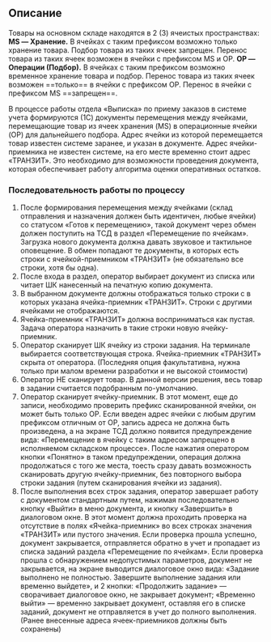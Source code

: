 ## Описание
Товары на основном складе находятся в 2 (3) ячеистых пространствах:
**MS — Хранение.** В ячейках с таким префиксом возможно только хранение товара. Подбор товара из таких ячеек запрещен. Перенос товара из таких ячеек возможен в ячейки с префиксом MS и OP.
**OP — Операции (Подбор).** В ячейках с таким префиксом возможно временное хранение товара и подбор. Перенос товара из таких ячеек возможен ==только== в ячейки с префиксом OP. Перенос в ячейки с префиксом MS ==запрещен==.

В процессе работы отдела «Выписка» по приему заказов в системе учета формируются (1С) документы перемещения между ячейками, перемещающие товар из ячеек хранения (MS) в операционные ячейки (OP) для дальнейшего подбора. Адрес ячейки из которой перемещается товар известен системе заранее, и указан в документе. Адрес ячейки-приемника не известен системе, на его месте временно стоит адрес «ТРАНЗИТ». Это необходимо для возможности проведения документа, которая обеспечивает работу алгоритма оценки оперативных остатков.
### Последовательность работы по процессу
1. После формирования перемещения между ячейками (склад отправления и назначения должен быть идентичен, любые ячейки) со статусом «Готов к перемещению», такой документ через обмен должен поступить на ТСД в раздел «Перемещение по ячейкам». Загрузка нового документа должна давать звуковое и тактильное оповещение. В обмен попадают те документы, в которых есть строки с ячейкой-приемником «ТРАНЗИТ» (не обязательно все строки, хотя бы одна).
2. После входа в раздел, оператор выбирает документ из списка или читает ШК нанесенный на печатную копию документа. 
3. В выбранном документе должны отображаться только строки с в которых указана ячейка-приемник «ТРАНЗИТ». Строки с другими ячейками не отображаются.
4. Ячейка-приемник «ТРАНЗИТ» должна восприниматься как пустая. Задача оператора назначить в такие строки новую ячейку-приемник. 
5. Оператор сканирует ШК ячейку из строки задания. На терминале выбирается соответствующая строка. Ячейка-приемник «ТРАНЗИТ» скрыта от оператора. (Последняя опция факультативна, нужна только при малом времени разработки и не высокой стоимости)
6. Оператор НЕ сканирует товар. В данной версии решения, весь товар в задании считается подобранным по-умолчанию.
7. Оператор сканирует ячейку-приемник. В этот момент, еще до записи, необходимо проверить префикс сканированной ячейки, он может быть только ОР. Если введен адрес ячейки с любым другим префиксом отличным от ОР, запись адреса не должна быть произведена, а на экране ТСД должно появится предупреждение вида: «Перемещение в ячейку с таким адресом запрещено в исполняемом складском процессе». После нажатия оператором кнопки «Понятно» в таком предупреждении, операция должна продолжаться с того же места, тоесть сразу давать возможность сканировать другую ячейку-приемник, без повторного выбора строки задания (путем сканирования ячейки из задания).
8. После выполнения всех строк задания, оператор завершает работу с документом стандартным путем, нажимая последовательно кнопку «Выйти» в меню документа, и кнопку «Завершить» в диалоговом окне. В этот момент должна проходить проверка на отсутствие в полях «Ячейка-приемник» во всех строках значения «ТРАНЗИТ» или пустого значения. Если проверка прошла успешно, документ закрывается, отправляется обратно в учет и пропадает из списка заданий раздела «Перемещение по ячейкам». Если проверка прошла с обнаружением недопустимых параметров, документ не закрывается, на экране выводится диалоговое окно вида: «Задание выполнено не полностью. Завершите выполнение задания или временно выйдете», и 2 кнопки: «Продолжить задание» — сворачивает диалоговое окно, не закрывает документ; «Временно выйти» — временно закрывает документ, оставляя его в списке заданий, документ не отправляется в учет до полного выполнения. (Ранее внесенные адреса ячеек-приемников должны быть сохранены)